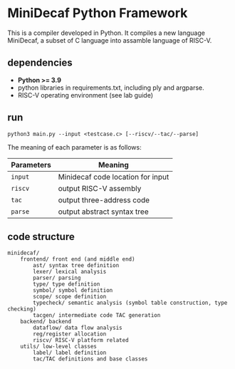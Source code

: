 # MiniDecaf Python Framework
This is a compiler developed in Python. It compiles a new language MiniDecaf, a subset of C language into assamble language of RISC-V.

## dependencies

- **Python >= 3.9**
- python libraries in requirements.txt, including ply and argparse.
- RISC-V operating environment (see lab guide)

## run

````
python3 main.py --input <testcase.c> [--riscv/--tac/--parse]
````

The meaning of each parameter is as follows:

| Parameters | Meaning |
| --- | --- |
| `input` | Minidecaf code location for input |
| `riscv` | output RISC-V assembly |
| `tac` | output three-address code |
| `parse` | output abstract syntax tree |

## code structure

````
minidecaf/
    frontend/ front end (and middle end)
        ast/ syntax tree definition
        lexer/ lexical analysis
        parser/ parsing
        type/ type definition
        symbol/ symbol definition
        scope/ scope definition
        typecheck/ semantic analysis (symbol table construction, type checking)
        tacgen/ intermediate code TAC generation
    backend/ backend
        dataflow/ data flow analysis
        reg/register allocation
        riscv/ RISC-V platform related
    utils/ low-level classes
        label/ label definition
        tac/TAC definitions and base classes
````